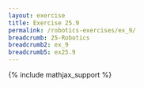 ```yaml
---
layout: exercise
title: Exercise 25.9
permalink: /robotics-exercises/ex_9/
breadcrumb: 25-Robotics
breadcrumb2: ex_9
breadcrumb5: ex25.9
---
```


{% include mathjax_support %}

